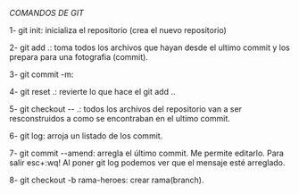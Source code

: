 *COMANDOS DE GIT*

1- git init: inicializa el repositorio (crea el nuevo repositorio)

2- git add .: toma todos los archivos que hayan desde el ultimo commit y los prepara para una fotografia (commit).

3- git commit -m: 

4- git reset .: revierte lo que hace el git add ..

5- git checkout -- .: todos los archivos del repositorio van a ser resconstruidos a como se encontraban en el ultimo commit.

6- git log: arroja un listado de los commit.

7- git commit --amend: arregla el último commit. Me permite editarlo. Para salir esc+:wq!
    Al poner git log podemos ver que el mensaje esté arreglado.

8- git checkout -b rama-heroes: crear rama(branch). 
